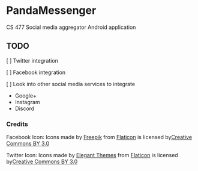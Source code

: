 PandaMessenger
==============
CS 477 Social media aggregator Android application

## TODO
[ ] Twitter integration

[ ] Facebook integration

[ ] Look into other social media services to integrate

- Google+
- Instagram
- Discord

### Credits
Facebook Icon: Icons made by [Freepik]("http://www.freepik.com") from [Flaticon]("https://www.flaticon.com/")
is licensed by[Creative Commons BY 3.0]("http://creativecommons.org/licenses/by/3.0/")

Twitter Icon: Icons made by [Elegant Themes]("https://www.flaticon.com/authors/elegant-themes") from 
[Flaticon]("https://www.flaticon.com/") is licensed by[Creative Commons BY 3.0]("http://creativecommons.org/licenses/by/3.0/")

